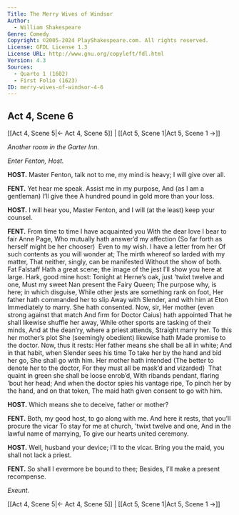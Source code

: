 ```yaml
---
Title: The Merry Wives of Windsor
Author: 
  - William Shakespeare
Genre: Comedy
Copyright: ©2005-2024 PlayShakespeare.com. All rights reserved.
License: GFDL License 1.3
License URL: http://www.gnu.org/copyleft/fdl.html
Version: 4.3
Sources:
  - Quarto 1 (1602)
  - First Folio (1623)
ID: merry-wives-of-windsor-4-6
---
```


## Act 4, Scene 6
[[Act 4, Scene 5|← Act 4, Scene 5]] | [[Act 5, Scene 1|Act 5, Scene 1 →]]

*Another room in the Garter Inn.*

*Enter Fenton, Host.*

**HOST.**
Master Fenton, talk not to me, my mind is heavy; I will give over all.

**FENT.**
Yet hear me speak. Assist me in my purpose,
And (as I am a gentleman) I’ll give thee
A hundred pound in gold more than your loss.

**HOST.**
I will hear you, Master Fenton, and I will (at the least) keep your counsel.

**FENT.**
From time to time I have acquainted you
With the dear love I bear to fair Anne Page,
Who mutually hath answer’d my affection
(So far forth as herself might be her chooser) 
Even to my wish. I have a letter from her
Of such contents as you will wonder at;
The mirth whereof so larded with my matter,
That neither, singly, can be manifested
Without the show of both. Fat Falstaff
Hath a great scene; the image of the jest
I’ll show you here at large. Hark, good mine host:
Tonight at Herne’s oak, just ’twixt twelve and one,
Must my sweet Nan present the Fairy Queen;
The purpose why, is here; in which disguise,
While other jests are something rank on foot,
Her father hath commanded her to slip
Away with Slender, and with him at Eton
Immediately to marry. She hath consented.
Now, sir,
Her mother (even strong against that match
And firm for Doctor Caius) hath appointed
That he shall likewise shuffle her away,
While other sports are tasking of their minds,
And at the dean’ry, where a priest attends,
Straight marry her. To this her mother’s plot
She (seemingly obedient) likewise hath
Made promise to the doctor. Now, thus it rests:
Her father means she shall be all in white;
And in that habit, when Slender sees his time
To take her by the hand and bid her go,
She shall go with him. Her mother hath intended
(The better to denote her to the doctor,
For they must all be mask’d and vizarded) 
That quaint in green she shall be loose enrob’d,
With ribands pendant, flaring ’bout her head;
And when the doctor spies his vantage ripe,
To pinch her by the hand, and on that token,
The maid hath given consent to go with him.

**HOST.**
Which means she to deceive, father or mother?

**FENT.**
Both, my good host, to go along with me.
And here it rests, that you’ll procure the vicar
To stay for me at church, ’twixt twelve and one,
And in the lawful name of marrying,
To give our hearts united ceremony.

**HOST.**
Well, husband your device; I’ll to the vicar.
Bring you the maid, you shall not lack a priest.

**FENT.**
So shall I evermore be bound to thee;
Besides, I’ll make a present recompense.

*Exeunt.*

[[Act 4, Scene 5|← Act 4, Scene 5]] | [[Act 5, Scene 1|Act 5, Scene 1 →]]